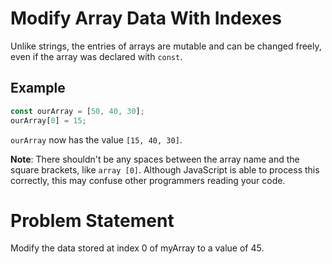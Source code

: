 # Modify Array Data With Indexes
Unlike strings, the entries of arrays are mutable and can be changed freely, even if the array was declared with ```const```.

## Example
```javascript
const ourArray = [50, 40, 30];
ourArray[0] = 15;
```
```ourArray``` now has the value ```[15, 40, 30]```.

**Note**: There shouldn't be any spaces between the array name and the square brackets, like ```array [0]```. Although JavaScript is able to process this correctly, this may confuse other programmers reading your code.

# Problem Statement
Modify the data stored at index 0 of myArray to a value of 45.
